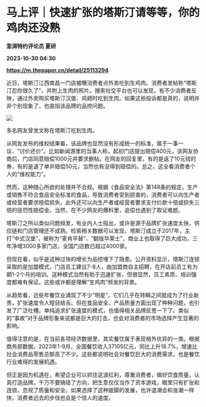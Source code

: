 # 马上评｜快速扩张的塔斯汀请等等，你的鸡肉还没熟
**澎湃特约评论员 夏研**

**2023-10-30 04:30**

**https://m.thepaper.cn/detail/25113294**

近日，塔斯汀江西南昌一门店被曝消费者点外卖吃到生鸡肉。消费者发帖称“塔斯汀忍你很久了”，并附上生肉的照片。搜索社交平台也可以发现，有不少消费者反映，通过外卖购买塔斯汀汉堡、鸡翅时吃到生肉。如果这些投诉都是真的，说明并非个别现象了，也直指该品牌的品控问题。

![](https://imagecloud.thepaper.cn/thepaper/image/276/199/85.png)

多名网友曾发文称在塔斯汀吃到生肉。

从网友发布的维权结果看，该品牌也显然没有形成统一的标准，属于一事一议、“讨价还价”。比如新闻源里的当事人称，起初门店提出赔偿400元，该网友协商后，门店同意赔偿1000元并要求删帖。在网友的回复里，有的是返了10元钱的券，有的是退了单并赔偿50元，当然也有没得到赔偿的。总之，这全看消费者个人的“维权能力”。

然而，这种随心所欲的处理并不合规。根据《食品安全法》第148条的规定，生产或销售不符合食品安全标准的食品，导致消费者受到损害的，消费者可以向生产者或经营者要求赔偿损失，此外还可以向生产者或经营者要求支付价款十倍或损失三倍的惩罚性赔偿金。当然，在不少网友的爆料里，追偿也遇到了取证难题。

塔斯汀之所以类似问题频发，有业内人士指出，或许是源于品牌扩张速度太快，供应链和门店管理还不成熟。检索相关数据可以发现，塔斯汀成立于2017年，主打“中式汉堡”，被称为“麦肯平替”、“翻版华莱士”，商业上也取得了巨大成功，三年净增3000多家门店，全国门店数已超过4000家。

但现在看，似乎是这种过快的增长为品控埋下了隐患。公开资料显示，塔斯汀连锁采取的是加盟模式，门店员工建议7-8人，由加盟商自主招聘，在开店前员工有为期1-2个月的培训。这种模式当然有助于迅速扩张，但很显然，员工素质、培训强度都难有保证。这些或许都是理解“生鸡肉”频发的背景。

从趋势看，近些年餐饮业涌现了不少“明星”，它们几乎在转瞬之间就成为了行业新贵，扩张速度令人瞠目结舌。但在食品安全、产品质量方面出现了种种问题，也引发了广泛吐槽。单纯追求扩张速度的模式，也值得相关品牌反思一下了。类似的“事故”对于品牌形象来说都是巨大的打击，也会对消费者的市场选择产生显著的影响。

值得注意的是，在当前各项经济数据里，其实餐饮属于表现格外优异的一类。根据商务部数据，2023年1-9月，全国餐饮收入37105亿元，同比上升18.7%，增速比社会消费品零售总额高了不少。这些都说明社会对餐饮巨大的消费需求，也是餐饮行业难得的发展机遇。

但正是因为机遇在，希望企业可以抓住这波红利，尊重消费者，做好饮食质量，认真打造品牌。千万不要搞错了方向，把生意仅仅当作了资本游戏，眼里只有扩张和连锁，忽视了质量和安全。如果选择了这种跛脚的发展，也许退潮会和涨潮一样快，消费者远去的步伐也会是个惊人的速度。